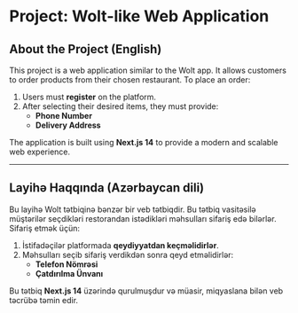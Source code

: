 # Project: Wolt-like Web Application

## About the Project (English)
This project is a web application similar to the Wolt app. It allows customers to order products from their chosen restaurant. To place an order:
1. Users must **register** on the platform.
2. After selecting their desired items, they must provide:
   - **Phone Number**
   - **Delivery Address**

The application is built using **Next.js 14** to provide a modern and scalable web experience.

---

## Layihə Haqqında (Azərbaycan dili)
Bu layihə Wolt tətbiqinə bənzər bir veb tətbiqdir. Bu tətbiq vasitəsilə müştərilər seçdikləri restorandan istədikləri məhsulları sifariş edə bilərlər. Sifariş etmək üçün:
1. İstifadəçilər platformada **qeydiyyatdan keçməlidirlər**.
2. Məhsulları seçib sifariş verdikdən sonra qeyd etməlidirlər:
   - **Telefon Nömrəsi**
   - **Çatdırılma Ünvanı**

Bu tətbiq **Next.js 14** üzərində qurulmuşdur və müasir, miqyaslana bilən veb təcrübə təmin edir.
